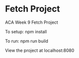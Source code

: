 # Fetch Project
ACA Week 9 Fetch Project

To setup: npm install

To run: npm run build

View the project at localhost:8080

